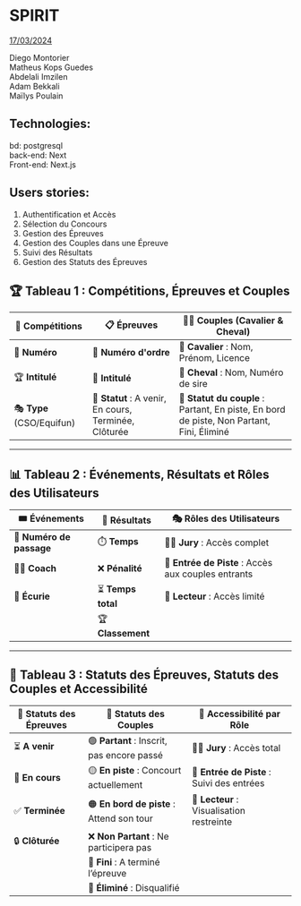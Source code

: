 # SPIRIT

<u>17/03/2024</u>

Diego Montorier  
Matheus Kops Guedes  
Abdelali Imzilen  
Adam Bekkali  
Maïlys Poulain  


## Technologies:
bd: postgresql  
back-end: Next  
Front-end: Next.js  


## Users stories:
1. Authentification et Accès
2. Sélection du Concours
3. Gestion des Épreuves
4. Gestion des Couples dans une Épreuve
5. Suivi des Résultats
6. Gestion des Statuts des Épreuves


## 🏆 Tableau 1 : Compétitions, Épreuves et Couples

| 🏅 **Compétitions** | 📋 **Épreuves** | 🐴👤 **Couples (Cavalier & Cheval)** |
|--------------------|---------------|--------------------------------|
| 🔢 **Numéro** | 🔢 **Numéro d'ordre** | 👤 **Cavalier** : Nom, Prénom, Licence |
| 🏆 **Intitulé** | 🏁 **Intitulé** | 🐴 **Cheval** : Nom, Numéro de sire |
| 🎭 **Type** (CSO/Equifun) | 📌 **Statut** : A venir, En cours, Terminée, Clôturée | 🚦 **Statut du couple** : Partant, En piste, En bord de piste, Non Partant, Fini, Éliminé |

---

## 📊 Tableau 2 : Événements, Résultats et Rôles des Utilisateurs  

| 🎟️ **Événements** | 🏁 **Résultats** | 🎭 **Rôles des Utilisateurs** |
|-----------------|------------|---------------------|
| 🔢 **Numéro de passage** | ⏱️ **Temps** | 👨‍⚖️ **Jury** : Accès complet |
| 🏋️‍♂️ **Coach** | ❌ **Pénalité** | 🚪 **Entrée de Piste** : Accès aux couples entrants |
| 🏡 **Écurie** | ⏳ **Temps total** | 📖 **Lecteur** : Accès limité |
| | 🏆 **Classement** | |

---

## 🏅 Tableau 3 : Statuts des Épreuves, Statuts des Couples et Accessibilité  

| 📌 **Statuts des Épreuves** | 🚦 **Statuts des Couples** | 🔑 **Accessibilité par Rôle** |
|------------------|----------------------|-------------------|
| ⏳ **A venir** | 🟢 **Partant** : Inscrit, pas encore passé | 👨‍⚖️ **Jury** : Accès total |
| 🎯 **En cours** | 🟡 **En piste** : Concourt actuellement | 🚪 **Entrée de Piste** : Suivi des entrées |
| ✅ **Terminée** | 🟠 **En bord de piste** : Attend son tour | 📖 **Lecteur** : Visualisation restreinte |
| 🔒 **Clôturée** | ❌ **Non Partant** : Ne participera pas | |
| | 🏁 **Fini** : A terminé l’épreuve | |
| | 🚫 **Éliminé** : Disqualifié | |
